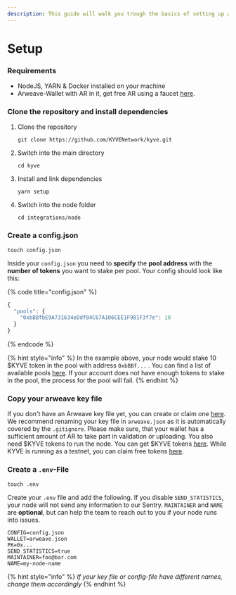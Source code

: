 ```yaml
---
description: This guide will walk you trough the basics of setting up a KYVE node
---
```


# Setup

### Requirements

* NodeJS, YARN & Docker installed on your machine
* Arweave-Wallet with AR in it, get free AR using a faucet [here](https://faucet.arweave.net/).

### Clone the repository and install dependencies

1. Clone the repository

   ```text
   git clone https://github.com/KYVENetwork/kyve.git
   ```

2. Switch into the main directory

   ```text
   cd kyve
   ```

3. Install and link dependencies

   ```text
   yarn setup
   ```

4. Switch into the node folder

   ```text
   cd integrations/node
   ```

### Create a config.json

```text
touch config.json
```

Inside your `config.json` you need to **specify** the **pool address** with the **number of tokens** you want to stake per pool. Your config should look like this:

{% code title="config.json" %}
```javascript
{
  "pools": {
    "0xbBBfbE9A731634eDdf84C67A106CEE1F981F3f7e": 10
  }
}
```
{% endcode %}

{% hint style="info" %}
In the example above, your node would stake 10 $KYVE token in the pool with address `0xbBBf...` . You can find a list of available pools [here](https://app.kyve.network). If your account does not have enough tokens to stake in the pool, the process for the pool will fail.
{% endhint %}

### Copy your arweave key file

If you don't have an Arweave key file yet, you can create or claim one [here](https://arweave.org). We recommend renaming your key file in `arweave.json` as it is automatically covered by the `.gitignore`. Please make sure, that your wallet has a sufficient amount of AR to take part in validation or uploading. You also need $KYVE tokens to run the node. You can get $KYVE tokens [here](../usdkyve-token.md#get-free-tokens). While KYVE is running as a testnet, you can claim free tokens [here](../usdkyve-token.md#get-free-tokens).

### Create a `.env`-File

```text
touch .env
```

Create your `.env` file and add the following. If you disable `SEND_STATISTICS`, your node will not send any information to our Sentry. `MAINTAINER` and `NAME` are **optional**, but can help the team to reach out to you if your node runs into issues.

```text
CONFIG=config.json
WALLET=arweave.json
PK=0x...
SEND_STATISTICS=true
MAINTAINER=foo@bar.com
NAME=my-node-name
```

{% hint style="info" %}
_If your key file or config-file have different names, change them accordingly_
{% endhint %}

